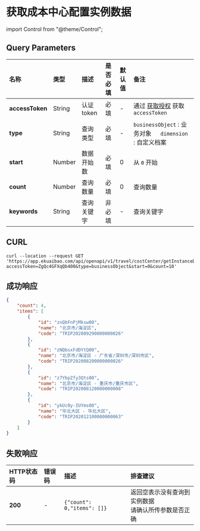 # 获取成本中心配置实例数据

import Control from "@theme/Control";

<Control
method="GET"
url="/api/openapi/v1/travel/costCenter/getInstanceData"
/>

## Query Parameters

| 名称 | 类型 | 描述 | 是否必填 | 默认值 | 备注 |
| :--- | :--- | :--- | :--- |:--- | :--- |
| **accessToken** | String | 认证token | 必填  | - | 通过 [获取授权](/docs/open-api/getting-started/auth) 获取 `accessToken` |
| **type**        | String | 查询类型   | 必填  | - | `businessObject` : 业务对象 &emsp; `dimension` : 自定义档案  |
| **start**       | Number | 数据开始数 | 必填  | 0 | 从 `0` 开始 |
| **count**       | Number | 查询数量   | 必填  | 0 | 查询数量 |
| **keywords**    | String | 查询关键字 | 非必填 | - | 查询关键字 |

## CURL
```shell
curl --location --request GET 'https://app.ekuaibao.com/api/openapi/v1/travel/costCenter/getInstanceData?accessToken=ZgQc4GFXqQb400&type=businessObject&start=0&count=10'
```

## 成功响应

```json
{
    "count": 4,
    "items": [
        {
            "id": "znQbFnPjMksw00",
            "name": "北京市/海淀区",
            "code": "TRIP202009290000000026"
        },
        {
            "id": "zNQbsxFdDYtQ00",
            "name": "北京市/海淀区 - 广东省/深圳市/深圳市区",
            "code": "TRIP202008200000000026"
        },
        {
            "id": "z7YbpZfy3Qts00",
            "name": "北京市/海淀区 - 重庆市/重庆市区",
            "code": "TRIP202008120000000008"
        },
        {
            "id": "ykUc0y-IUYms00",
            "name": "华北大区 - 华北大区",
            "code": "TRIP202012100000000063"
        }
    ]
}
```

## 失败响应

| HTTP状态码 | 错误码 | 描述 | 排查建议 |
| :--- | :--- | :--- | :--- |
| **200** | - | `{"count": 0,"items": []}` | 返回空表示没有查询到实例数据<br/>请确认所传参数是否正确 | 
